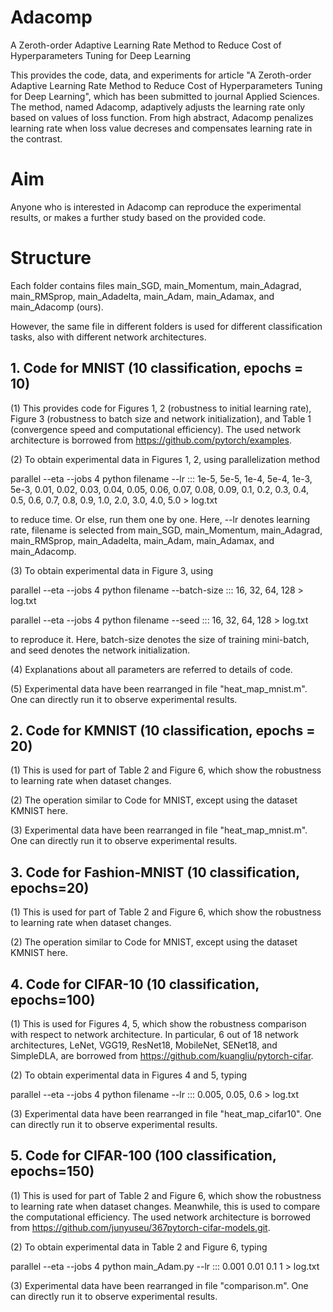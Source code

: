 # Adacomp
A Zeroth-order Adaptive Learning Rate Method to Reduce Cost of Hyperparameters Tuning for Deep Learning

This provides the code, data, and experiments for article "A Zeroth-order Adaptive Learning Rate Method to Reduce Cost of Hyperparameters Tuning for Deep Learning", which has been submitted to journal Applied Sciences. The method, named Adacomp, adaptively adjusts the learning rate only based on values of loss function. From high abstract, Adacomp penalizes learning rate when loss value decreses and compensates learning rate in the contrast. 

# Aim
Anyone who is interested in Adacomp can reproduce the experimental results, or makes a further study based on the provided code. 

# Structure
Each folder contains files main_SGD, main_Momentum, main_Adagrad, main_RMSprop, main_Adadelta, main_Adam, main_Adamax, and main_Adacomp (ours).

However, the same file in different folders is used for different classification tasks, also with different network architectures. 
## 1. Code for MNIST (10 classification, epochs = 10)
(1) This provides code for Figures 1, 2 (robustness to initial learning rate), Figure 3 (robustness to batch size and network initialization), and Table 1 (convergence speed and computational efficiency). The used network architecture is borrowed from https://github.com/pytorch/examples. 

(2) To obtain experimental data in Figures 1, 2, using parallelization method 

parallel --eta --jobs 4 python filename --lr ::: 1e-5, 5e-5, 1e-4, 5e-4, 1e-3, 5e-3, 0.01, 0.02, 0.03, 0.04, 0.05, 0.06, 0.07, 0.08, 0.09, 0.1, 0.2, 0.3, 0.4, 0.5, 0.6, 0.7, 0.8, 0.9, 1.0, 2.0, 3.0, 4.0, 5.0 > log.txt

to reduce time. Or else, run them one by one. Here, --lr denotes learning rate, filename is selected from main_SGD, main_Momentum, main_Adagrad, main_RMSprop, main_Adadelta, main_Adam, main_Adamax, and main_Adacomp.

(3) To obtain experimental data in Figure 3, using 

parallel --eta --jobs 4 python filename --batch-size ::: 16, 32, 64, 128 > log.txt

parallel --eta --jobs 4 python filename --seed ::: 16, 32, 64, 128 > log.txt

to reproduce it. Here, batch-size denotes the size of training mini-batch, and seed denotes the network initialization. 

(4) Explanations about all parameters are referred to details of code.

(5) Experimental data have been rearranged in file "heat_map_mnist.m". One can directly run it to observe experimental results. 
 ## 2. Code for KMNIST (10 classification, epochs = 20)
(1) This is used for part of Table 2 and Figure 6, which show the robustness to learning rate when dataset changes. 

(2) The operation similar to Code for MNIST, except using the dataset KMNIST here.

(3) Experimental data have been rearranged in file "heat_map_mnist.m". One can directly run it to observe experimental results.
## 3. Code for Fashion-MNIST (10 classification, epochs=20)
(1) This is used for part of Table 2 and Figure 6, which show the robustness to learning rate when dataset changes. 

(2) The operation similar to Code for MNIST, except using the dataset KMNIST here.

## 4. Code for CIFAR-10 (10 classification, epochs=100)
(1) This is used for Figures 4, 5, which show the robustness comparison with respect to network architecture. 
In particular, 6 out of 18 network architectures, LeNet, VGG19, ResNet18, MobileNet, SENet18, and SimpleDLA, are borrowed from https://github.com/kuangliu/pytorch-cifar.

(2) To obtain experimental data in Figures 4 and 5, typing 

parallel --eta --jobs 4 python filename --lr ::: 0.005, 0.05, 0.6 > log.txt

(3) Experimental data have been rearranged in file "heat_map_cifar10". One can directly run it to observe experimental results.

## 5. Code for CIFAR-100 (100 classification, epochs=150)
(1) This is used for part of Table 2 and Figure 6, which show the robustness to learning rate when dataset changes.
Meanwhile, this is used to compare the computational efficiency. 
The used network architecture is borrowed from https://github.com/junyuseu/367pytorch-cifar-models.git.

(2) To obtain experimental data in Table 2 and Figure 6, typing 

parallel --eta --jobs 4 python main_Adam.py --lr ::: 0.001 0.01 0.1 1 > log.txt

(3) Experimental data have been rearranged in file "comparison.m". One can directly run it to observe experimental results.
 